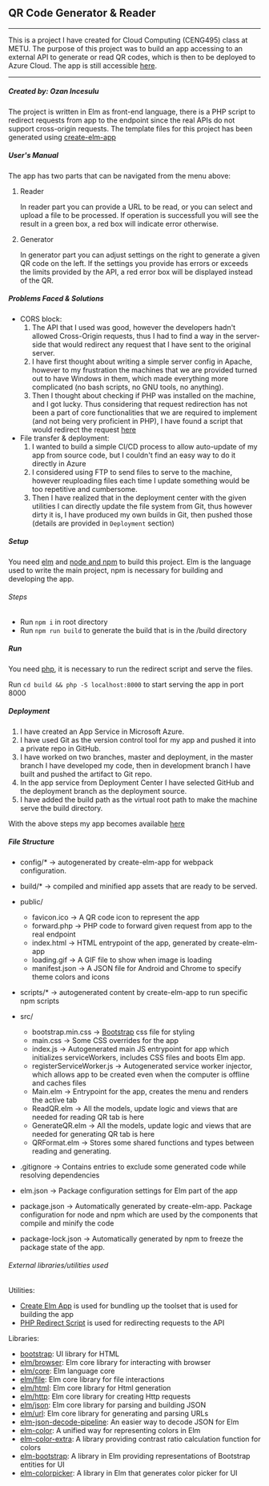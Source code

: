 ## QR Code Generator & Reader

---

This is a project I have created for Cloud Computing (CENG495) class at METU. The purpose of this project was to build an app accessing to an external API to generate or read QR codes, which is then to be deployed to Azure Cloud. The app is still accessible [here](https://qr-code-reader-generator.azurewebsites.net/).

---

##### Created by: Ozan Incesulu

The project is written in Elm as front-end language, there is a PHP script to redirect requests from app to the endpoint since the real APIs do not support cross-origin requests. 
The template files for this project has been generated using [create-elm-app](https://github.com/halfzebra/create-elm-app)

##### User's Manual
The app has two parts that can be navigated from the menu above:
1. Reader

    In reader part you can provide a URL to be read, or you can select and upload a file to be processed. If operation is successfull you will see the result in a green box, a red box will indicate error otherwise.

2. Generator

    In generator part you can adjust settings on the right to generate a given QR code on the left. If the settings you provide has errors or exceeds the limits provided by the API, a red error box will be displayed instead of the QR.

##### Problems Faced & Solutions
* CORS block:
    1. The API that I used was good, however the developers hadn't allowed Cross-Origin requests, thus I had to find a way in the server-side that would redirect any request that I have sent to the original server.
    2. I have first thought about writing a simple server config in Apache, however to my frustration the machines that we are provided turned out to have Windows in them, which made everything more complicated (no bash scripts, no GNU tools, no anything).
    3. Then I thought about checking if PHP was installed on the machine, and I got lucky. Thus considering that request redirection has not been a part of core functionalities that we are required to implement (and not being very proficient in PHP), I have found a script that would redirect the request [here](https://stackoverflow.com/questions/22437548/php-how-to-redirect-forward-http-request-with-header-and-body)
* File transfer & deployment:
    1. I wanted to build a simple CI/CD process to allow auto-update of my app from source code, but I couldn't find an easy way to do it directly in Azure
    2. I considered using FTP to send files to serve to the machine, however reuploading files each time I update something would be too repetitive and cumbersome.
    3. Then I have realized that in the deployment center with the given utilities I can directly update the file system from Git, thus however dirty it is, I have produced my own builds in Git, then pushed those (details are provided in `Deployment` section)

##### Setup

You need [elm](https://guide.elm-lang.org/install.html) and  [node and npm](https://nodejs.org/en/download/package-manager/) to build this project. 
Elm is the language used to write the main project, npm is necessary for building and developing the app.

###### Steps
* Run `npm i` in root directory
* Run `npm run build` to generate the build that is in the /build directory

##### Run
You need [php](https://secure.php.net/manual/en/install.php), it is necessary to run the redirect script and serve the files.

Run `cd build && php -S localhost:8000` to start serving the app in port 8000

##### Deployment
1. I have created an App Service in Microsoft Azure. 
2. I have used Git as the version control tool for my app and pushed it into a private repo in GitHub. 
3. I have worked on two branches, master and deployment, in the master branch I have developed my code, then in development branch I have built and pushed the artifact to Git repo.
4. In the app service from Deployment Center I have selected GitHub and the deployment branch as the deployment source.
5. I have added the build path as the virtual root path to make the machine serve the build directory.

With the above steps my app becomes available [here](https://qr-code-reader-generator.azurewebsites.net/)

##### File Structure
* config/* -> autogenerated by create-elm-app for webpack configuration.
* build/* -> compiled and minified app assets that are ready to be served.
* public/

   * favicon.ico -> A QR code icon to represent the app
   * forward.php -> PHP code to forward given request from app to the real endpoint
   * index.html -> HTML entrypoint of the app, generated by create-elm-app
   * loading.gif -> A GIF file to show when image is loading
   * manifest.json -> A JSON file for Android and Chrome to specify theme colors and icons
* scripts/* -> autogenerated content by create-elm-app to run specific npm scripts
* src/

   * bootstrap.min.css -> [Bootstrap](https://getbootstrap.com/docs/4.3/getting-started/download/) css file for styling
   * main.css -> Some CSS overrides for the app
   * index.js -> Autogenerated main JS entrypoint for app which initializes serviceWorkers, includes CSS files and boots Elm app.
   * registerServiceWorker.js -> Autogenerated service worker injector, which allows app to be created even when the computer is offline and caches files
   * Main.elm -> Entrypoint for the app, creates the menu and renders the active tab
   * ReadQR.elm -> All the models, update logic and views that are needed for reading QR tab is here
   * GenerateQR.elm -> All the models, update logic and views that are needed for generating QR tab is here
   * QRFormat.elm -> Stores some shared functions and types between reading and generating.
* .gitignore -> Contains entries to exclude some generated code while resolving dependencies
* elm.json -> Package configuration settings for Elm part of the app
* package.json -> Automatically generated by create-elm-app. Package configuration for node and npm which are used by the components that compile and minify the code
* package-lock.json -> Automatically generated by npm to freeze the package state of the app.

###### External libraries/utilities used
Utilities:  
* [Create Elm App](https://github.com/halfzebra/create-elm-app) is used for bundling up the toolset that is used for building the app
* [PHP Redirect Script](https://stackoverflow.com/questions/22437548/php-how-to-redirect-forward-http-request-with-header-and-body) is used for redirecting requests to the API

Libraries:
* [bootstrap](https://getbootstrap.com/docs/4.3/getting-started/download/): UI library for HTML
* [elm/browser](https://package.elm-lang.org/packages/elm/browser/latest/): Elm core library for interacting with browser
* [elm/core](https://package.elm-lang.org/packages/elm/core/latest/): Elm language core
* [elm/file](https://package.elm-lang.org/packages/elm/file/latest/): Elm core library for file interactions
* [elm/html](https://package.elm-lang.org/packages/elm/html/latest/): Elm core library for Html generation
* [elm/http](https://package.elm-lang.org/packages/elm/http/latest/): Elm core library for creating Http requests
* [elm/json](https://package.elm-lang.org/packages/elm/json/latest/): Elm core library for parsing and building JSON
* [elm/url](https://package.elm-lang.org/packages/elm/url/latest/): Elm core library for generating and parsing URLs
* [elm-json-decode-pipeline](https://package.elm-lang.org/packages/NoRedInk/elm-json-decode-pipeline/latest/): An easier way to decode JSON for Elm
* [elm-color](https://package.elm-lang.org/packages/avh4/elm-color/latest/): A unified way for representing colors in Elm
* [elm-color-extra](https://package.elm-lang.org/packages/noahzgordon/elm-color-extra/latest/): A library providing contrast ratio calculation function for colors
* [elm-bootstrap](https://package.elm-lang.org/packages/rundis/elm-bootstrap/latest/): A library in Elm providing representations of Bootstrap entities for UI
* [elm-colorpicker](https://package.elm-lang.org/packages/simonh1000/elm-colorpicker/latest/): A library in Elm that generates color picker for UI
